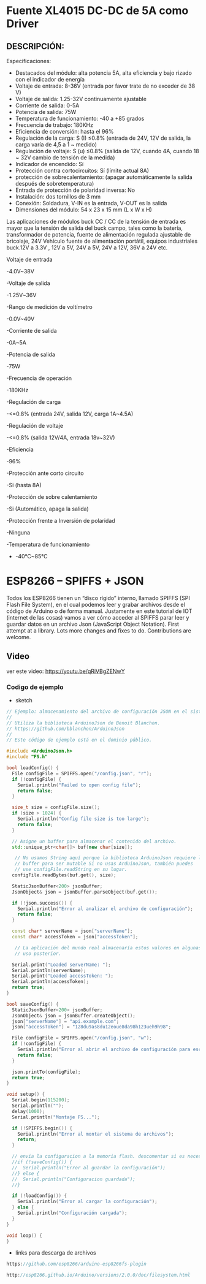 # Fuente XL4015 DC-DC de 5A como Driver

## DESCRIPCIÓN:
 

Especificaciones:

- Destacados del módulo: alta potencia 5A, alta eficiencia y bajo rizado con el indicador de energía
- Voltaje de entrada: 8-36V (entrada por favor trate de no exceder de 38 V)
- Voltaje de salida: 1.25-32V continuamente ajustable
- Corriente de salida: 0-5A
- Potencia de salida: 75W
- Temperatura de funcionamiento: -40 a +85 grados
- Frecuencia de trabajo: 180KHz
- Eficiencia de conversión: hasta el 96%
- Regulación de la carga: S (I) ≤0.8% (entrada de 24V, 12V de salida, la carga varía de 4,5 a 1 ~ medido)
- Regulación de voltaje: S (u) ≤0.8% (salida de 12V, cuando 4A, cuando 18 ~ 32V cambio de tensión de la medida)
- Indicador de encendido: Sí
- Protección contra cortocircuitos: Sí (límite actual 8A)
- protección de sobrecalentamiento: (apagar automáticamente la salida después de sobretemperatura)
- Entrada de protección de polaridad inversa: No
- Instalación: dos tornillos de 3 mm
- Conexión: Soldadura, V-IN es la entrada, V-OUT es la salida
- Dimensiones del módulo: 54 x 23 x 15 mm (L x W x H)

Las aplicaciones de módulos buck CC / CC de la tensión de entrada es mayor que la tensión de salida del buck campo, tales como la batería, transformador de potencia, fuente de alimentación regulada ajustable de bricolaje, 24V Vehículo fuente de alimentación portátil, equipos industriales buck.12V a 3.3V , 12V a 5V, 24V a 5V, 24V a 12V, 36V a 24V etc.

Voltaje de entrada

-4.0V~38V

-Voltaje de salida

-1.25V~36V

-Rango de medición de voltí­metro

-0.0V~40V

-Corriente de salida

-0A~5A

-Potencia de salida

-75W

-Frecuencia de operación

-180KHz

-Regulación de carga

-<=0.8% (entrada 24V, salida 12V, carga 1A~4.5A)

-Regulación de voltaje

-<=0.8% (salida 12V/4A, entrada 18v~32V)

-Eficiencia

-96%

-Protección ante corto circuito

-Si (hasta 8A)

-Protección de sobre calentamiento

-Si (Automático, apaga la salida)

-Protección frente a Inversión de polaridad

-Ninguna

-Temperatura de funcionamiento

- -40°C~85°C


# ESP8266 – SPIFFS + JSON
Todos los ESP8266 tienen un “disco rígido” interno, llamado SPIFFS (SPI Flash File System), en el cual podemos leer y grabar archivos desde el código de Arduino o de forma manual. Justamente en este tutorial de IOT (internet de las cosas) vamos a ver cómo acceder al SPIFFS parar leer y guardar datos en un archivo Json (JavaScript Object Notation).
First attempt at a library. Lots more changes and fixes to do. Contributions are welcome.

## Video
ver este video: https://youtu.be/qRiVBgZENwY


### Codigo de ejemplo
- sketch
```cpp
// Ejemplo: almacenamiento del archivo de configuración JSON en el sistema de archivos flash
//
// Utiliza la biblioteca ArduinoJson de Benoit Blanchon.
// https://github.com/bblanchon/ArduinoJson
//
// Este código de ejemplo está en el dominio público.

#include <ArduinoJson.h>
#include "FS.h"

bool loadConfig() {
  File configFile = SPIFFS.open("/config.json", "r");
  if (!configFile) {
    Serial.println("Failed to open config file");
    return false;
  }

  size_t size = configFile.size();
  if (size > 1024) {
    Serial.println("Config file size is too large");
    return false;
  }

  // Asigne un buffer para almacenar el contenido del archivo.
  std::unique_ptr<char[]> buf(new char[size]);

   // No usamos String aquí porque la biblioteca ArduinoJson requiere la entrada
   // buffer para ser mutable Si no usas ArduinoJson, también puedes
   // use configFile.readString en su lugar.
  configFile.readBytes(buf.get(), size);

  StaticJsonBuffer<200> jsonBuffer;
  JsonObject& json = jsonBuffer.parseObject(buf.get());

  if (!json.success()) {
    Serial.println("Error al analizar el archivo de configuración");
    return false;
  }

  const char* serverName = json["serverName"];
  const char* accessToken = json["accessToken"];

   // La aplicación del mundo real almacenaría estos valores en algunas variables para
   // uso posterior.

  Serial.print("Loaded serverName: ");
  Serial.println(serverName);
  Serial.print("Loaded accessToken: ");
  Serial.println(accessToken);
  return true;
}

bool saveConfig() {
  StaticJsonBuffer<200> jsonBuffer;
  JsonObject& json = jsonBuffer.createObject();
  json["serverName"] = "api.example.com";
  json["accessToken"] = "128du9as8du12eoue8da98h123ueh9h98";

  File configFile = SPIFFS.open("/config.json", "w");
  if (!configFile) {
    Serial.println("Error al abrir el archivo de configuración para escribir");
    return false;
  }

  json.printTo(configFile);
  return true;
}

void setup() {
  Serial.begin(115200);
  Serial.println("");
  delay(1000);
  Serial.println("Montaje FS...");

  if (!SPIFFS.begin()) {
    Serial.println("Error al montar el sistema de archivos");
    return;
  }

  // envia la configuracion a la memoria flash. descomentar si es necesario.
  //if (!saveConfig()) {
  //  Serial.println("Error al guardar la configuración");
  //} else {
  //  Serial.println("Configuracion guardada");
  //}

  if (!loadConfig()) {
    Serial.println("Error al cargar la configuración");
  } else {
    Serial.println("Configuración cargada");
  }
}

void loop() {
}
```

- links para descarga de archivos
```cpp
https://github.com/esp8266/arduino-esp8266fs-plugin

http://esp8266.github.io/Arduino/versions/2.0.0/doc/filesystem.html
```
